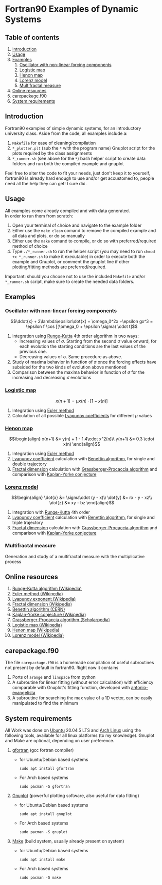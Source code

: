 # Fortran90 Examples of Dynamic Systems

## Table of contents

1. [Introduction](#Introduction)
2. [Usage](#Usage)
3. [Examples](#Examples)
	1. [Oscillator with non-linear forcing components](#Oscillator-with-non-linear-forcing-components)
	2. [Logistic map](#Logistic-map)
	3. [Henon map](#Henon-map)
	4. [Lorenz model](#Lorenz-model)
	5. [Multifractal measure](#Multifractal-measure)
4. [Online resources](#Online-resources)
5. [carepackage.f90](#carepackagef90)
6. [System requirements](#System-requirements)

## Introduction 

Fortran90 examples of simple dynamic systems, for an introductory university class. Aside from the code, all examples include a:

1. `Makefile` for ease of cleaning/compilation
2. `*_plotter.plt` (sub the `*` with the program name) Gnuplot script for the plots required by the class assignments 
3. `*_runner.sh` (see above for the `*`) bash helper script to create data folders and run both the compiled example and gnuplot

Feel free to alter the code  to fit your needs, just don't keep it to yourself, fortran90 is already hard enough to use and/or get accustomed to, people need all the help they can get! I sure did.

## Usage

All examples come already compiled and with data generated.  
In order to run them from scratch:

1. Open your terminal of choice and navigate to the example folder
2. Either use the `make clean` comand to remove the compiled example and all data and plots, or do so manually
3. Either use the `make` comand to compile, or do so with preferred/required method of choice
4. Type `./*_runner.sh` to run the helper script (you may need to run `chmod +x *_runner.sh` to make it executable) in order to execute both the example and Gnuplot, or comment the gnuplot line if other plotting/fitting methods are preferred/required.

Important: should you choose not to use the included `Makefile` and/or `*_runner.sh` script, make sure to create the needed data folders.

## Examples

### Oscillator with non-linear forcing components

$$\ddot{x} + 2\lambda\epsilon\dot{x} + \omega_0^2x +\epsilon gx^3 = \epsilon f \cos  [(\omega_0 + \epsilon \sigma) \cdot t]$$

1. Integration using [Runge-Kutta](https://en.wikipedia.org/wiki/Runge%E2%80%93Kutta_methods) 4th order algorithm in two ways:  
	* Increasing values of $\sigma$. Starting from the second $\sigma$ value onward, for each evolution the starting conditions are the last values of the previous one.  
	* Decreasing values of $\sigma$. Same procedure as above.  
2. Study of maxima behavior in function of $\sigma$ once the forcing effects have subsided for the two kinds of evolution above mentioned  
3. Comparison between the maxima behavior in function of $\sigma$ for the increasing and decreasing $\sigma$ evolutions  	

### [Logistic map](https://en.wikipedia.org/wiki/Logistic_map)  

$$x(n+1) = \mu x(n)\cdot [1-x(n)]$$

1. Integration using [Euler method](https://en.wikipedia.org/wiki/Euler_method)  
2. Calculation of all possible [Lyapunov coefficients](https://en.wikipedia.org/wiki/Lyapunov_exponent) for different $\mu$ values  

### [Henon map](https://en.wikipedia.org/wiki/Henon_map)
	
$$\begin{align} 
x(n+1) &= y(n) + 1 - 1.4\cdot x^2(n)\\
y(n+1) &= 0.3 \cdot x(n) 
\end{align}$$

1. Integration using [Euler method](https://en.wikipedia.org/wiki/Euler_method)  
2. [Lyapunov coefficient](https://en.wikipedia.org/wiki/Lyapunov_exponent) calculation with [Benettin algorithm](https://cds.cern.ch/record/1453295/files/978-3-642-23666-2_BookBackMatter.pdf), for single and double trajectory  
3. [Fractal dimension](https://en.wikipedia.org/wiki/Fractal_dimension) calculation with [Grassberger-Procaccia algorithm](http://www.scholarpedia.org/article/Grassberger-Procaccia_algorithm) and comparison with [Kaplan-Yorke conjecture](https://en.wikipedia.org/wiki/Kaplan%E2%80%93Yorke_conjecture)  
	
### [Lorenz model](https://en.wikipedia.org/wiki/Lorenz_system)

$$\begin{align}
\dot{x} &= \sigma\cdot (y - x)\\
\dot{y} &= rx - y - xz\\
\dot{z} &= xy - bz
\end{align}$$
	
1. Integration with [Runge-Kutta](https://en.wikipedia.org/wiki/Runge%E2%80%93Kutta_methods) 4th order  
2. [Lyapunov coefficient](https://en.wikipedia.org/wiki/Lyapunov_exponent) calculation with [Benettin algorithm](https://cds.cern.ch/record/1453295/files/978-3-642-23666-2_BookBackMatter.pdf), for single and triple trajectory  
3. [Fractal dimension](https://en.wikipedia.org/wiki/Fractal_dimension) calculation with [Grassberger-Procaccia algorithm](http://www.scholarpedia.org/article/Grassberger-Procaccia_algorithm) and comparison with [Kaplan-Yorke conjecture](https://en.wikipedia.org/wiki/Kaplan%E2%80%93Yorke_conjecture)  

### Multifractal measure

Generation and study of a multifractal measure with the multiplicative process 

## Online resources

1. [Runge-Kutta algorithm (Wikipedia)](https://en.wikipedia.org/wiki/Runge%E2%80%93Kutta_methods)
2. [Euler method (Wikipedia)](https://en.wikipedia.org/wiki/Euler_method)
3. [Lyapunov exponent (Wikipedia)](https://en.wikipedia.org/wiki/Lyapunov_exponent)
4. [Fractal dimension (Wikipedia)](https://en.wikipedia.org/wiki/Fractal_dimension)
5. [Benettin algorithm (CERN)](https://cds.cern.ch/record/1453295/files/978-3-642-23666-2_BookBackMatter.pdf)
6. [Kaplan-Yorke conjecture (Wikipedia)](https://en.wikipedia.org/wiki/Kaplan%E2%80%93Yorke_conjecture)
7. [Grassberger-Procaccia algorithm (Scholarpedia)](http://www.scholarpedia.org/article/Grassberger-Procaccia_algorithm)
8. [Logistic map (Wikipedia)](https://en.wikipedia.org/wiki/Logistic_map)
9. [Henon map (Wikipedia)](https://en.wikipedia.org/wiki/Henon_map)
10. [Lorenz model (Wikipedia)](https://en.wikipedia.org/wiki/Lorenz_system)

## carepackage.f90

The file `carepackage.f90` is a homemade compilation of useful subroutines not present by default in fortran90. Right now it contains

1. Ports of `arange` and `linspace` from python
2. A subroutine for linear fitting (without error calculation) with efficiency comparable with Gnuplot's fitting function, developed with [antonio-evangelista](https://github.com/antonio-evangelista)
3. A subroutine for searching the max value of a 1D vector, can be easily manipulated to find the minimum

## System requirements

All Work was done on [Ubuntu](https://ubuntu.com/) 20.04.5 LTS and [Arch Linux](https://archlinux.org/) using the following tools, available for all linux platforms (to my knowledge). Gnuplot and Make are optional, depending on user preference.  

1. [gfortran](https://gcc.gnu.org/wiki/GFortran) (gcc fortran compiler)  

   * for Ubuntu/Debian based systems  
  
         sudo apt install gfortran  
  
   * For Arch based systems  
    
         sudo pacman -S gfortran

2. [Gnuplot](http://www.gnuplot.info/) (powerful plotting software, also useful for data fitting)  

   * for Ubuntu/Debian based systems  
  
         sudo apt install gnuplot  
  
   * For Arch based systems  
    
         sudo pacman -S gnuplot

3. [Make](https://www.gnu.org/software/make/) (build system, usually already present on system)  

   * for Ubuntu/Debian based systems  
  
         sudo apt install make  
  
   * For Arch based systems  
    
         sudo pacman -S make

